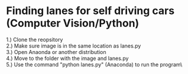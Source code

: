 # Finding lanes for self driving cars (Computer Vision/Python)

1.) Clone the reopsitory\
2.) Make sure image is in the same location as lanes.py\
3.) Open Anaonda or another distribution\
4.) Move to the folder with the image and lanes.py\
5.) Use the command "python lanes.py" (Anaconda) to run the program\
